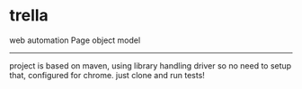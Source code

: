 # trella
web automation Page object model 
***
project is based on maven, using library handling driver so no need to setup that, configured for chrome. just clone and run tests!

